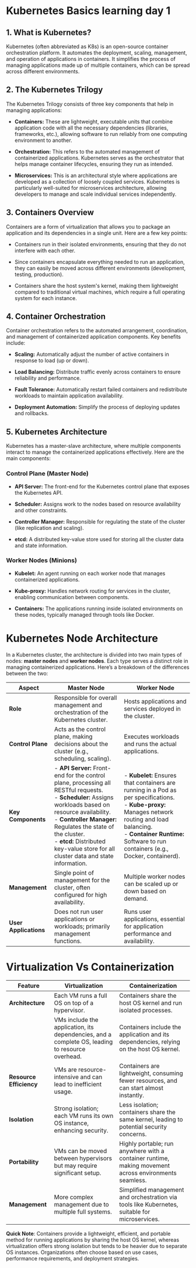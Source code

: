 # Kubernetes Basics learning day 1

## 1. What is Kubernetes?

Kubernetes (often abbreviated as K8s) is an open-source container orchestration platform. It automates the deployment, scaling, management, and operation of applications in containers. It simplifies the process of managing applications made up of multiple containers, which can be spread across different environments.

## 2. The Kubernetes Trilogy

The Kubernetes Trilogy consists of three key components that help in managing applications:

- **Containers:** These are lightweight, executable units that combine application code with all the necessary dependencies (libraries, frameworks, etc.), allowing software to run reliably from one computing environment to another.

- **Orchestration:** This refers to the automated management of containerized applications. Kubernetes serves as the orchestrator that helps manage container lifecycles, ensuring they run as intended.

- **Microservices:** This is an architectural style where applications are developed as a collection of loosely coupled services. Kubernetes is particularly well-suited for microservices architecture, allowing developers to manage and scale individual services independently.

## 3. Containers Overview

Containers are a form of virtualization that allows you to package an application and its dependencies in a single unit. Here are a few key points:

- Containers run in their isolated environments, ensuring that they do not interfere with each other.
  
- Since containers encapsulate everything needed to run an application, they can easily be moved across different environments (development, testing, production).
  
- Containers share the host system's kernel, making them lightweight compared to traditional virtual machines, which require a full operating system for each instance.

## 4. Container Orchestration

Container orchestration refers to the automated arrangement, coordination, and management of containerized application components. Key benefits include:

- **Scaling:** Automatically adjust the number of active containers in response to load (up or down).
  
- **Load Balancing:** Distribute traffic evenly across containers to ensure reliability and performance.
  
- **Fault Tolerance:** Automatically restart failed containers and redistribute workloads to maintain application availability.
  
- **Deployment Automation:** Simplify the process of deploying updates and rollbacks.

## 5. Kubernetes Architecture

Kubernetes has a master-slave architecture, where multiple components interact to manage the containerized applications effectively. Here are the main components:

### Control Plane (Master Node)

- **API Server:** The front-end for the Kubernetes control plane that exposes the Kubernetes API.
  
- **Scheduler:** Assigns work to the nodes based on resource availability and other constraints.
  
- **Controller Manager:** Responsible for regulating the state of the cluster (like replication and scaling).
  
- **etcd:** A distributed key-value store used for storing all the cluster data and state information.

### Worker Nodes (Minions)

- **Kubelet:** An agent running on each worker node that manages containerized applications.
  
- **Kube-proxy:** Handles network routing for services in the cluster, enabling communication between components.
  
- **Containers:** The applications running inside isolated environments on these nodes, typically managed through tools like Docker.

# Kubernetes Node Architecture

In a Kubernetes cluster, the architecture is divided into two main types of nodes: **master nodes** and **worker nodes**. Each type serves a distinct role in managing containerized applications. Here’s a breakdown of the differences between the two:

| Aspect                       | Master Node                                            | Worker Node                                            |
|------------------------------|-------------------------------------------------------|-------------------------------------------------------|
| **Role**                     | Responsible for overall management and orchestration of the Kubernetes cluster. | Hosts applications and services deployed in the cluster. |
| **Control Plane**            | Acts as the control plane, making decisions about the cluster (e.g., scheduling, scaling). | Executes workloads and runs the actual applications.   |
| **Key Components**           |  - **API Server:** Front-end for the control plane, processing all RESTful requests.  <br> - **Scheduler:** Assigns workloads based on resource availability. <br> - **Controller Manager:** Regulates the state of the cluster. <br> - **etcd:** Distributed key-value store for all cluster data and state information. |  - **Kubelet:** Ensures that containers are running in a Pod as per specifications. <br> - **Kube-proxy:** Manages network routing and load balancing. <br> - **Container Runtime:** Software to run containers (e.g., Docker, containerd). |
| **Management**               | Single point of management for the cluster, often configured for high availability. | Multiple worker nodes can be scaled up or down based on demand. |
| **User Applications**        | Does not run user applications or workloads; primarily management functions. | Runs user applications, essential for application performance and availability. |

# Virtualization Vs Containerization
| Feature             | Virtualization                                           | Containerization                                    |
|---------------------|---------------------------------------------------------|----------------------------------------------------|
| **Architecture**    | Each VM runs a full OS on top of a hypervisor.         | Containers share the host OS kernel and run isolated processes. |
|                     | VMs include the application, its dependencies, and a complete OS, leading to resource overhead. | Containers include the application and its dependencies, relying on the host OS kernel. |
| **Resource Efficiency** | VMs are resource-intensive and can lead to inefficient usage. | Containers are lightweight, consuming fewer resources, and can start almost instantly. |
| **Isolation**       | Strong isolation; each VM runs its own OS instance, enhancing security. | Less isolation; containers share the same kernel, leading to potential security concerns. |
| **Portability**     | VMs can be moved between hypervisors but may require significant setup. | Highly portable; run anywhere with a container runtime, making movement across environments seamless. |
| **Management**      | More complex management due to multiple full systems.   | Simplified management and orchestration via tools like Kubernetes, suitable for microservices. |

**Quick Note**: Containers provide a lightweight, efficient, and portable method for running applications by sharing the host OS kernel, whereas virtualization offers strong isolation but tends to be heavier due to separate OS instances. Organizations often choose based on use cases, performance requirements, and deployment strategies.